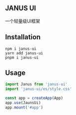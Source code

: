## JANUS UI

一个轻量级UI框架

## Installation
```shell
npm i janus-ui
yarn add janus-ui
pnpm i janus-ui
```

## Usage
```javascript
import Janus from 'janus-ui'
import 'janus-ui/es/style.css'

const app = createApp(App)
app.use(JaunsUi)
app.mount('#app')
```

